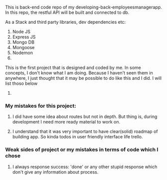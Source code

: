 This is back-end code repo of my developing-back-employeesmanagerapp.
In this repo, the restful API will be built and connected to db.

As a Stack and third party libraries, dev dependencies etc:

1. Node JS
2. Express JS
3. Mongo DB
4. Mongoose
5. Nodemon
6.

This is the first project that is designed and coded by me. In some concepts, I don't know what I am doing. Because I haven't seen them in anywhere, I just thought that it may be possible to do like this and I did. I will list thoso below

1.

### My mistakes for this project:

1. I did have some idea about routes but not in depth. But thing is, during development I need more ready material to work on.

2. I understand that it was very important to have clear(solid) roadmap of building app. So kinda todos in user friendly interface life trello.

### Weak sides of project or my mistakes in terms of code which I chose

1. I always response success: 'done' or any other stupid response which don't give any information about process.
